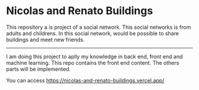 # Nicolas and Renato Buildings
This repository a is project of a social network.
This social networks is from adults and childrens.
In this social network, would be possible to share buildings and meet new friends.

----

I am doing this project to aplly my knowledge in back end, front end and machine learning.
This repo contains the front end content. The others parts will be implemented.

You can access https://nicolas-and-renato-buildings.vercel.app/

